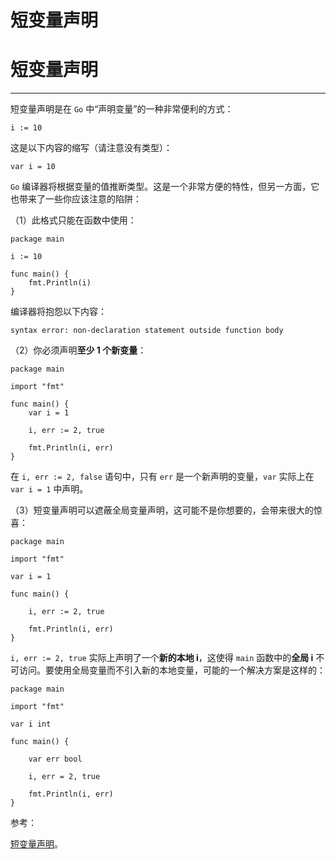 # 短变量声明

# 短变量声明

* * *

短变量声明是在 `Go` 中“声明变量”的一种非常便利的方式：

```
i := 10 
```

这是以下内容的缩写（请注意没有类型）：

```
var i = 10 
```

`Go` 编译器将根据变量的值推断类型。这是一个非常方便的特性，但另一方面，它也带来了一些你应该注意的陷阱：

（1）此格式只能在函数中使用：

```
package main

i := 10

func main() {
    fmt.Println(i)
} 
```

编译器将抱怨以下内容：

```
syntax error: non-declaration statement outside function body 
```

（2）你必须声明**至少 1 个新变量**：

```
package main

import "fmt"

func main() {
    var i = 1

    i, err := 2, true

    fmt.Println(i, err)
} 
```

在 `i, err := 2, false` 语句中，只有 `err` 是一个新声明的变量，`var` 实际上在 `var i = 1` 中声明。

（3）短变量声明可以遮蔽全局变量声明，这可能不是你想要的，会带来很大的惊喜：

```
package main

import "fmt"

var i = 1

func main() {

    i, err := 2, true

    fmt.Println(i, err)
} 
```

`i, err := 2, true` 实际上声明了一个**新的本地 i**，这使得 `main` 函数中的**全局 i** 不可访问。要使用全局变量而不引入新的本地变量，可能的一个解决方案是这样的：

```
package main

import "fmt"

var i int

func main() {

    var err bool

    i, err = 2, true

    fmt.Println(i, err)
} 
```

参考：

[短变量声明](https://golang.org/ref/spec#Short_variable_declarations)。

